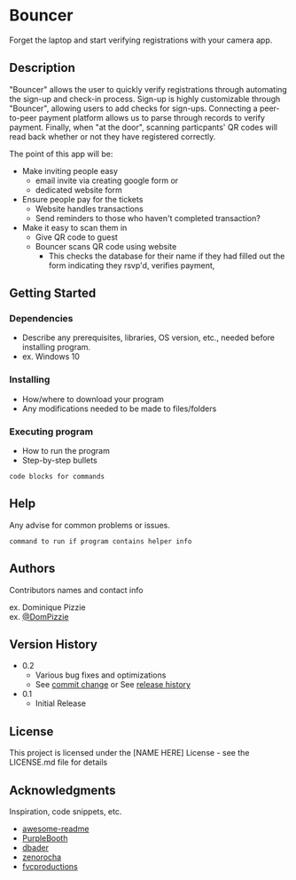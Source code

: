 # Bouncer

Forget the laptop and start verifying registrations with your camera app.

## Description

"Bouncer" allows the user to quickly verify registrations through automating the sign-up and check-in process. Sign-up is highly customizable through "Bouncer", allowing users to add checks for sign-ups. Connecting a peer-to-peer payment platform  allows us to parse through records to verify payment. Finally, when "at the door", scanning particpants' QR codes will read back whether or not they have registered correctly. 


The point of this app will be:
- Make inviting people easy
    - email invite via creating google form or
    - dedicated website form
- Ensure people pay for the tickets
    - Website handles transactions
    - Send reminders to those who haven't completed transaction?
- Make it easy to scan them in
    - Give QR code to guest
    - Bouncer scans QR code using website
        - This checks the database for their name if they had filled out the form indicating they rsvp'd, verifies payment, 



## Getting Started

### Dependencies

* Describe any prerequisites, libraries, OS version, etc., needed before installing program.
* ex. Windows 10

### Installing

* How/where to download your program
* Any modifications needed to be made to files/folders

### Executing program

* How to run the program
* Step-by-step bullets
```
code blocks for commands
```

## Help

Any advise for common problems or issues.
```
command to run if program contains helper info
```

## Authors

Contributors names and contact info

ex. Dominique Pizzie  
ex. [@DomPizzie](https://twitter.com/dompizzie)

## Version History

* 0.2
    * Various bug fixes and optimizations
    * See [commit change]() or See [release history]()
* 0.1
    * Initial Release

## License

This project is licensed under the [NAME HERE] License - see the LICENSE.md file for details

## Acknowledgments

Inspiration, code snippets, etc.
* [awesome-readme](https://github.com/matiassingers/awesome-readme)
* [PurpleBooth](https://gist.github.com/PurpleBooth/109311bb0361f32d87a2)
* [dbader](https://github.com/dbader/readme-template)
* [zenorocha](https://gist.github.com/zenorocha/4526327)
* [fvcproductions](https://gist.github.com/fvcproductions/1bfc2d4aecb01a834b46)